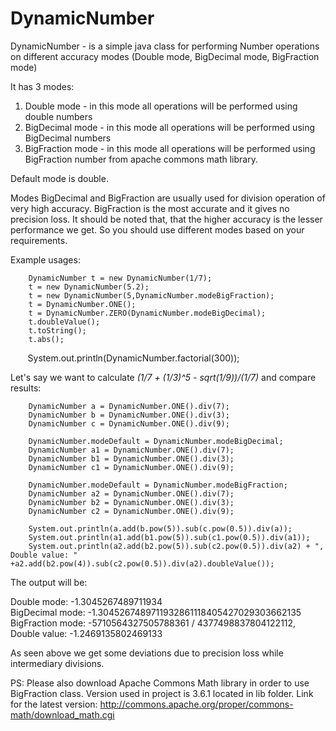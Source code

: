# DynamicNumber
DynamicNumber - is a simple java class for performing Number operations on different accuracy modes (Double mode, BigDecimal mode, BigFraction mode)

It has 3 modes:  
1. Double mode - in this mode all operations will be performed using double numbers
2. BigDecimal mode - in this mode all operations will be performed using BigDecimal numbers
3. BigFraction mode - in this mode all operations will be performed using BigFraction number from apache commons math library.  

Default mode is double. 

Modes BigDecimal and BigFraction are usually used for division operation of very high accuracy. BigFraction is the most accurate and it gives no precision loss. It should be noted that, that the higher accuracy is the lesser performance we get. So you should use different modes based on your requirements. 

Example usages:  

        DynamicNumber t = new DynamicNumber(1/7);  
        t = new DynamicNumber(5.2);  
        t = new DynamicNumber(5,DynamicNumber.modeBigFraction);  
        t = DynamicNumber.ONE();  
        t = DynamicNumber.ZERO(DynamicNumber.modeBigDecimal);  
        t.doubleValue();  
        t.toString();  
        t.abs();  
        System.out.println(DynamicNumber.factorial(300));    
        
        
Let's say we want to calculate <i>(1/7 + (1/3)^5 - sqrt(1/9))/(1/7)</i> and compare results:  

        DynamicNumber a = DynamicNumber.ONE().div(7);  
        DynamicNumber b = DynamicNumber.ONE().div(3);  
        DynamicNumber c = DynamicNumber.ONE().div(9);  
        
        DynamicNumber.modeDefault = DynamicNumber.modeBigDecimal;  
        DynamicNumber a1 = DynamicNumber.ONE().div(7);   
        DynamicNumber b1 = DynamicNumber.ONE().div(3);  
        DynamicNumber c1 = DynamicNumber.ONE().div(9);  
        
        DynamicNumber.modeDefault = DynamicNumber.modeBigFraction;  
        DynamicNumber a2 = DynamicNumber.ONE().div(7);  
        DynamicNumber b2 = DynamicNumber.ONE().div(3);  
        DynamicNumber c2 = DynamicNumber.ONE().div(9);  
        
        System.out.println(a.add(b.pow(5)).sub(c.pow(0.5)).div(a));  
        System.out.println(a1.add(b1.pow(5)).sub(c1.pow(0.5)).div(a1));  
        System.out.println(a2.add(b2.pow(5)).sub(c2.pow(0.5)).div(a2) + ", Double value: " +a2.add(b2.pow(4)).sub(c2.pow(0.5)).div(a2).doubleValue());  
        
The output will be:

Double mode: -1.3045267489711934  
BigDecimal mode: -1.3045267489711932861118405427029303662135  
BigFraction mode: -5710564327505788361 / 4377498837804122112, Double value: -1.2469135802469133  

As seen above we get some deviations due to precision loss while intermediary divisions. 

PS: Please also download Apache Commons Math library in order to use BigFraction class. Version used in project is 3.6.1 located in lib folder. Link for the latest version: http://commons.apache.org/proper/commons-math/download_math.cgi


